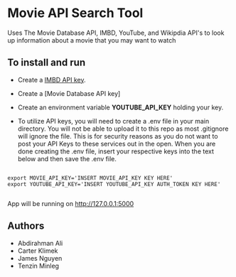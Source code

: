# Movie API Search Tool

Uses The Movie Database API, IMBD, YouTube, and Wikipdia API's to look up information about a movie that you may want to watch

## To install and run

- Create a [IMBD API key](https://imdb-api.com).
- Create a [Movie Database API key]
- Create an environment variable **YOUTUBE_API_KEY** holding your key.

- To utilize API keys, you will need to create a .env file in your main directory. You will not be able to upload it to this repo as most .gitignore will ignore the file. This is for security reasons as you do not want to post your API Keys to these services out in the open. When you are done creating the .env file, insert your respective keys into the text below and then save the .env file.

```

export MOVIE_API_KEY='INSERT MOVIE_API_KEY KEY HERE'
export YOUTUBE_API_KEY='INSERT YOUTUBE_API_KEY AUTH_TOKEN KEY HERE'


```

App will be running on http://127.0.0.1:5000

## Authors

- Abdirahman Ali
- Carter Klimek
- James Nguyen
- Tenzin Minleg
